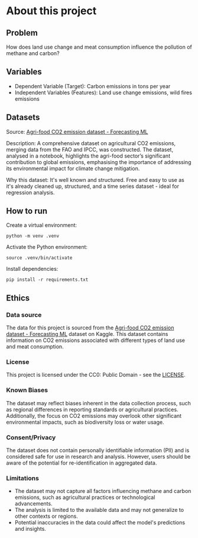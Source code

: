 # About this project

## Problem

How does land use change and meat consumption influence the pollution of methane and carbon?

## Variables

- Dependent Variable (Target): Carbon emissions in tons per year
- Independent Variables (Features): Land use change emissions, wild fires emissions

## Datasets

Source: [Agri-food CO2 emission dataset - Forecasting ML](https://www.kaggle.com/datasets/alessandrolobello/agri-food-co2-emission-dataset-forecasting-ml)

Description: A comprehensive dataset on agricultural CO2 emissions, merging data from the FAO and IPCC, was constructed. The dataset, analysed in a notebook, highlights the agri-food sector’s significant contribution to global emissions, emphasising the importance of addressing its environmental impact for climate change mitigation.

Why this dataset: It's well known and structured. Free and easy to use as it's already cleaned up, structured, and a time series dataset - ideal for regression analysis.

## How to run

Create a virtual environment:

```shell
python -m venv .venv
```

Activate the Python environment:

```shell
source .venv/bin/activate
```

Install dependencies:

```shell
pip install -r requirements.txt
```

## Ethics

### Data source

The data for this project is sourced from the [Agri-food CO2 emission dataset - Forecasting ML](https://www.kaggle.com/datasets/alessandrolobello/agri-food-co2-emission-dataset-forecasting-ml) dataset on Kaggle. This dataset contains information on CO2 emissions associated with different types of land use and meat consumption.

### License

This project is licensed under the CC0: Public Domain - see the [LICENSE](https://creativecommons.org/publicdomain/zero/1.0/).

### Known Biases

The dataset may reflect biases inherent in the data collection process, such as regional differences in reporting standards or agricultural practices. Additionally, the focus on CO2 emissions may overlook other significant environmental impacts, such as biodiversity loss or water usage.

### Consent/Privacy

The dataset does not contain personally identifiable information (PII) and is considered safe for use in research and analysis. However, users should be aware of the potential for re-identification in aggregated data.

### Limitations

- The dataset may not capture all factors influencing methane and carbon emissions, such as agricultural practices or technological advancements.
- The analysis is limited to the available data and may not generalize to other contexts or regions.
- Potential inaccuracies in the data could affect the model's predictions and insights.
